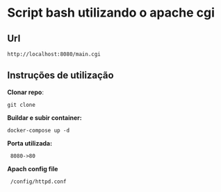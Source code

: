 # Script bash utilizando o apache cgi

## Url
```
http://localhost:8080/main.cgi
```



## Instruções de utilização

**Clonar repo**:
```
git clone

```


**Buildar e subir container:**
```
docker-compose up -d 
```

**Porta utilizada:**
```
 8080->80
```

**Apach config file**

```
 /config/httpd.conf 
```